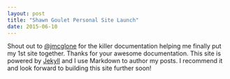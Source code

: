 ```yaml
---
layout: post
title: "Shawn Goulet Personal Site Launch"
date: 2015-06-10
---
```


Shout out to [@jmcglone](https://github.com/jmcglone) for the killer documentation helping me finally put my 1st site together. Thanks for your awesome documentation.  This site is powered by [Jekyll](http://jekyllrb.com) and I use Markdown to author my posts. I recommend it and look forward to building this site further soon!

